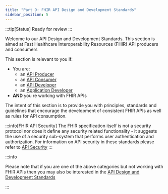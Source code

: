 ```yaml
---
title: "Part D: FHIR API Design and Development Standards"
sidebar_position: 5
---
```


:::tip[Status]
Ready for review
:::

Welcome to our API Design and Development Standards. This section is aimed at Fast Healthcare Interoperability Resources (FHIR) API producers and consumers

This section is relevant to you if:

- You are:
  - an [API Producer](/api-concepts/ComponentDefinitions#api-producer)
  - an [API Consumer](/api-concepts/ComponentDefinitions#api-consumer)
  - an [API Developer](/api-concepts/ComponentDefinitions#api-developers)
  - an [Application Developer](/api-concepts/ComponentDefinitions#application-developers)
- **AND** you re working with FHIR APIs

The intent of this section is to provide you with principles, standards and guidelines that encourage the development of consistent FHIR APIs as well as rules for API consumption.

:::info[FHIR API Security]
The FHIR specification itself is not a security protocol nor does it define any security related functionality - it suggests the use of a security sub-system that performs user authentication and authorization. For information on API security in these standards please refer to [API Security](../api-security)
:::

:::info

Please note that if you are one of the above categories but not working with FHIR APIs then you may also be interested in the [API Design and Development Standards](/api-development)

:::
